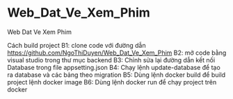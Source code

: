 # Web_Dat_Ve_Xem_Phim
Web Dat Ve Xem Phim

Cách build project
B1: clone code với đường dẫn https://github.com/NgoThiDuyen/Web_Dat_Ve_Xem_Phim
B2: mở code bằng visual studio trong thư mục backend
B3: Chỉnh sửa lại đường dẫn kết nối Database trong file appsetting.json
B4: Chạy lệnh update-database để tạo ra database và các bảng theo migration
B5: Dùng lệnh docker build để build project lệnh docker image
B6: Dùng lệnh docker run để chạy project trên docker
